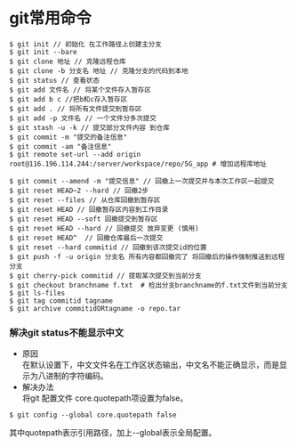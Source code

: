 # git常用命令
```shell script
$ git init // 初始化 在工作路径上创建主分支
$ git init --bare
$ git clone 地址 // 克隆远程仓库
$ git clone -b 分支名 地址 // 克隆分支的代码到本地
$ git status // 查看状态
$ git add 文件名 // 将某个文件存入暂存区
$ git add b c //把b和c存入暂存区
$ git add . // 将所有文件提交到暂存区
$ git add -p 文件名 // 一个文件分多次提交
$ git stash -u -k // 提交部分文件内容 到仓库
$ git commit -m "提交的备注信息" 
$ git commit -am "备注信息" 
$ git remote set-url --add origin root@116.196.114.244:/server/workspace/repo/5G_app # 增加远程库地址

$ git commit --amend -m "提交信息" // 回撤上一次提交并与本次工作区一起提交
$ git reset HEAD~2 --hard // 回撤2步
$ git reset --files // 从仓库回撤到暂存区
$ git reset HEAD // 回撤暂存区内容到工作目录
$ git reset HEAD --soft 回撤提交到暂存区
$ git reset HEAD --hard // 回撤提交 放弃变更 (慎用)
$ git reset HEAD^  // 回撤仓库最后一次提交
$ git reset --hard commitid // 回撤到该次提交id的位置
$ git push -f -u origin 分支名 所有内容都回撤完了 将回撤后的操作强制推送到远程分支
$ git cherry-pick commitid // 提取某次提交到当前分支
$ git checkout branchname f.txt  # 检出分支branchname的f.txt文件到当前分支
$ git ls-files
$ git tag commitid tagname
$ git archive commitidORtagname -o repo.tar
```
### 解决git status不能显示中文
- 原因  
  在默认设置下，中文文件名在工作区状态输出，中文名不能正确显示，而是显示为八进制的字符编码。
- 解决办法  
将git 配置文件 core.quotepath项设置为false。 
```shell script
$ git config --global core.quotepath false
```
其中quotepath表示引用路径，加上--global表示全局配置。
